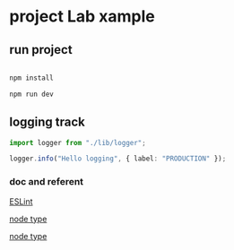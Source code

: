 # project Lab xample

## run project

```bash

npm install

npm run dev

```

## logging track

```ts
import logger from "./lib/logger";

logger.info("Hello logging", { label: "PRODUCTION" });
```

### doc and referent

[ESLint](https://blog.appsignal.com/2022/01/19/how-to-set-up-a-nodejs-project-with-typescript.html)

[node type](https://khalilstemmler.com/blogs/typescript/node-starter-project/)

[node type](https://blog.appsignal.com/2022/01/19/how-to-set-up-a-nodejs-project-with-typescript.html)
